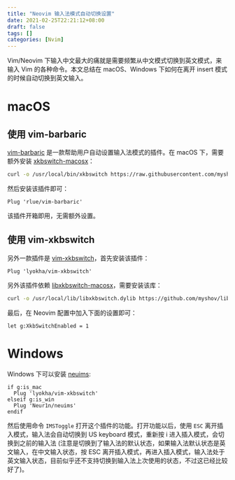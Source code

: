 ```yaml
---
title: "Neovim 输入法模式自动切换设置"
date: 2021-02-25T22:21:12+08:00
draft: false
tags: []
categories: [Nvim]
---
```


Vim/Neovim 下输入中文最大的痛就是需要频繁从中文模式切换到英文模式，来输入 Vim 的各种命令。本文总结在 macOS、Windows 下如何在离开 insert 模式的时候自动切换到英文输入。

<!--more-->


# macOS


## 使用 vim-barbaric

[vim-barbaric](https://github.com/rlue/vim-barbaric) 是一款帮助用户自动设置输入法模式的插件。在 macOS 下，需要额外安装 [xkbswitch-macosx](https://github.com/myshov/xkbswitch-macosx)：

```bash
curl -o /usr/local/bin/xkbswitch https://raw.githubusercontent.com/myshov/xkbswitch-macosx/master/bin/xkbswitch
```

然后安装该插件即可：

```vim
Plug 'rlue/vim-barbaric'
```

该插件开箱即用，无需额外设置。


## 使用 vim-xkbswitch

另外一款插件是 [vim-xkbswitch](https://github.com/lyokha/vim-xkbswitch)，首先安装该插件：

```vim
Plug 'lyokha/vim-xkbswitch'
```

另外该插件依赖 [libxkbswitch-macosx](https://github.com/myshov/libxkbswitch-macosx)，需要安装该库：

```bash
curl -o /usr/local/lib/libxkbswitch.dylib https://github.com/myshov/libxkbswitch-macosx/raw/master/bin/libxkbswitch.dylib
```

最后，在 Neovim 配置中加入下面的设置即可：

```vim
let g:XkbSwitchEnabled = 1
```

# Windows

Windows 下可以安装 [neuims](https://github.com/Neur1n/neuims):

```vim
if g:is_mac
  Plug 'lyokha/vim-xkbswitch'
elseif g:is_win
  Plug 'Neur1n/neuims'
endif
```

然后使用命令 `IMSToggle` 打开这个插件的功能。打开功能以后，使用 `ESC` 离开插入模式，输入法会自动切换到 US keyboard 模式，重新按 i 进入插入模式，会切换到之前的输入法 (注意是切换到了输入法的默认状态，如果输入法默认状态是英文输入，在中文输入状态，按 ESC 离开插入模式，再进入插入模式，输入法处于英文输入状态，目前似乎还不支持切换到输入法上次使用的状态，不过这已经比较好了)。
